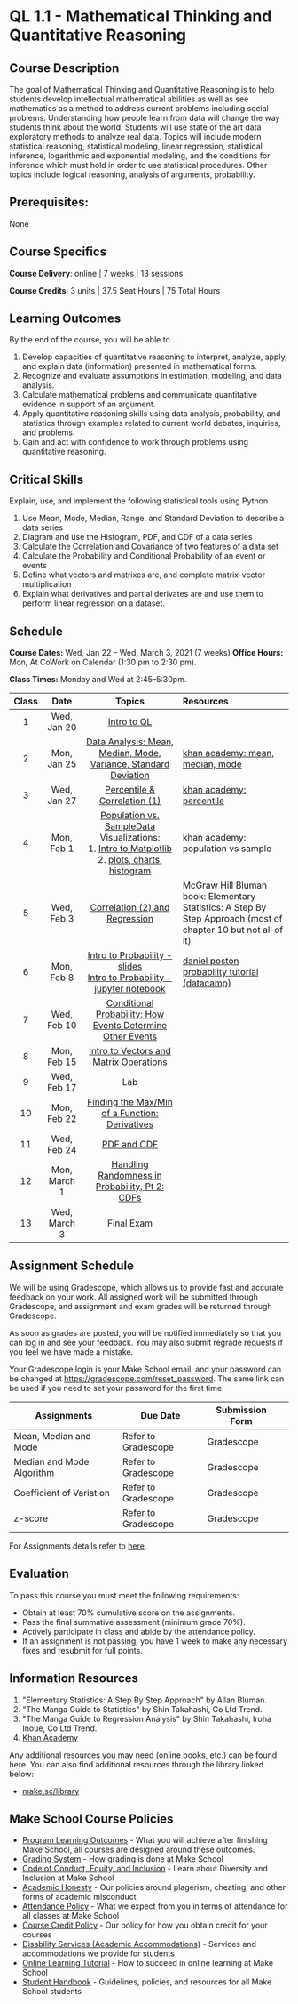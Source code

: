 # QL 1.1 - Mathematical Thinking and Quantitative Reasoning

## Course Description

The goal of Mathematical Thinking and Quantitative Reasoning is to help students develop intellectual mathematical abilities as well as see mathematics as a method to address current problems including social problems. Understanding how people learn from data will change the way students think about the world. Students will use state of the art data exploratory methods to analyze real data. Topics will include modern statistical reasoning, statistical modeling, linear regression, statistical inference, logarithmic and exponential modeling, and the conditions for inference which must hold in order to use statistical procedures.  Other topics include logical reasoning, analysis of arguments, probability.

## Prerequisites:  

None

## Course Specifics

**Course Delivery**: online | 7 weeks | 13 sessions

**Course Credits**: 3 units | 37.5 Seat Hours | 75 Total Hours

## Learning Outcomes

By the end of the course, you will be able to ...

1. Develop capacities of quantitative reasoning to interpret, analyze, apply, and explain data (information) presented in mathematical forms.
1. Recognize and evaluate assumptions in estimation, modeling, and data analysis.
1. Calculate mathematical problems and communicate quantitative evidence in support of an argument.
1. Apply quantitative reasoning skills using data analysis, probability, and statistics through examples related to current world debates, inquiries, and problems.
1. Gain and act with confidence to work through problems using quantitative reasoning.

## Critical Skills

Explain, use, and implement the following statistical tools using Python

1. Use Mean, Mode, Median, Range, and Standard Deviation to describe a data series
2. Diagram and use the Histogram, PDF, and CDF of a data series
3. Calculate the Correlation and Covariance of two features of a data set
4. Calculate the Probability and Conditional Probability of an event or events
5. Define what vectors and matrixes are, and complete matrix-vector multiplication
6. Explain what derivatives and partial derivates are and use them to perform linear regression on a dataset.


## Schedule


**Course Dates:** Wed, Jan 22 – Wed, March 3, 2021 (7 weeks)
**Office Hours:** Mon, At CoWork on Calendar (1:30 pm to 2:30 pm).

**Class Times:** Monday and Wed at 2:45–5:30pm.

| Class |          Date          |                 Topics                  |            Resources           |
|:-----:|:----------------------:|:---------------------------------------:|:-------------------------------|
| 1     | Wed, Jan 20  | [Intro to QL]      | |
| 2     | Mon, Jan 25  | [Data Analysis: Mean, Median, Mode, Variance, Standard Deviation] | [khan academy: mean, median, mode] |
| 3     | Wed, Jan 27  | [Percentile & Correlation (1)] | [khan academy: percentile] |
| 4     | Mon, Feb 1  | [Population vs. SampleData] <br /> Visualizations: <br /> 1. [Intro to Matplotlib] <br /> 2. [plots, charts, histogram] | khan academy: population vs sample |
| 5     | Wed, Feb 3 | [Correlation (2) and Regression] | McGraw Hill Bluman book: Elementary Statistics: A Step By Step Approach (most of chapter 10 but not all of it)                                                             |
| 6     | Mon, Feb 8 | [Intro to Probability - slides] <br /> [Intro to Probability - jupyter notebook] | [daniel poston probability tutorial (datacamp)] |
| 7     | Wed, Feb 10 | [Conditional Probability: How Events Determine Other Events](https://docs.google.com/presentation/d/1JQguR_4LDu8f88vWWet4fVK-zDaYLbnDQtMwHmTB6vo/edit?usp=sharing) |  |
| 8     | Mon, Feb 15 | [Intro to Vectors and Matrix Operations](https://docs.google.com/presentation/d/1Cxx5yfX-bcxMGxj_HB6NBGzbyYpEF5ijT97atVq0IvM/edit?usp=sharing) |    |
| 9     | Wed, Feb 17 | Lab |    |
| 10    | Mon, Feb 22 | [Finding the Max/Min of a Function: Derivatives](https://github.com/Make-School-Courses/QL-1.1-Quantitative-Reasoning/blob/master/Notebooks/Calculus/partial_derivative.ipynb) |    |
| 11    | Wed, Feb 24  | [PDF and CDF](https://docs.google.com/presentation/d/16wIu5pZnsGWHak4ci6oh-6vz-9JSePctVa9iu5qkYQo/edit?usp=sharing)   |    |
| 12    | Mon, March 1 | [Handling Randomness in Probability, Pt 2: CDFs] |     |
| 13    | Wed, March 3 | Final Exam |     |


<!--Lessons-->
[Intro to QL]: https://docs.google.com/presentation/d/1YHxlWCWymcw2Uhiz1QaLNgiZ9odVA8WzDS644JcFYNI/edit?usp=sharing                                                                                                                                                                                    
[Data Analysis: Mean, Median, Mode, Variance, Standard Deviation]: https://docs.google.com/presentation/d/1AL15PxycbG3z0co9D0Un0vYY9gO4U8gFuNCHJ1g3Erw/edit?usp=sharing
[Percentile & Correlation (1)]: https://docs.google.com/presentation/d/1GNBJ8Hk1yadJKaNK1GAeXmKYlKHfDjsbV6KkuJRcRSs/edit?usp=sharing
[Population vs. SampleData]: https://docs.google.com/presentation/d/1jEa0VxOuAXkspkcnlkEQNLj6tcW59nqaHMQCTxaEpF8/edit?usp=sharing
[Intro to Matplotlib]: https://docs.google.com/presentation/d/1TbcTkppnDDoavAUIjB8brkM_nes6Jj8HDtI9SSk69ws/edit?usp=sharing
[plots, charts, histogram]: https://github.com/Make-School-Courses/QL-1.1-Quantitative-Reasoning/blob/master/Notebooks/visualizations/visualizations_in_data.ipynb
[Correlation (2) and Regression]:https://docs.google.com/presentation/d/1W-Ut1eYAXg7qr5teY8tfPQ-B6DzJ42Sr_VfYTMSF7Gs/edit?usp=sharing
[Intro to Probability - slides]: https://docs.google.com/presentation/d/1JQguR_4LDu8f88vWWet4fVK-zDaYLbnDQtMwHmTB6vo/edit?usp=sharing
[Intro to Probability - jupyter notebook]:https://docs.google.com/presentation/d/1JQguR_4LDu8f88vWWet4fVK-zDaYLbnDQtMwHmTB6vo/edit?usp=sharing
[daniel poston probability tutorial (datacamp)]: https://www.datacamp.com/community/tutorials/statistics-python-tutorial-probability-1
[Conditional Probability: How Events Determine Other Events]: https://github.com/Make-School-Courses/QL-1.1-Quantitative-Reasoning/blob/master/Notebooks/Conditional_Probability/Conditional_probability.ipynb
[Handling Randomness in Probability, Pt 1: PDFs]:https://github.com/Make-School-Courses/QL-1.1-Quantitative-Reasoning/blob/master/Notebooks/Handling_Randomness_in_Probability/pdf_cdf_Normal.ipynb
[Handling Randomness in Probability, Pt 2: CDFs]: https://github.com/Make-School-Courses/QL-1.1-Quantitative-Reasoning/blob/master/Notebooks/Handling_Randomness_in_Probability/pdf_cdf_Normal.ipynb
[Finding the Max/Min of a Function: Derivatives]: https://github.com/Make-School-Courses/QL-1.1-Quantitative-Reasoning/blob/master/Notebooks/Calculus/partial_derivative.ipynb
[Intro to Vectors and Matrix Multiplication]: https://github.com/Make-School-Courses/QL-1.1-Quantitative-Reasoning/blob/master/Notebooks/Linear_Algebra/linear_algebra.ipynb
[How Numbers Deceive]: https://github.com/Make-School-Courses/QL-1.1-Quantitative-Reasoning/blob/master/Notebooks/Numbers_Deceive/How_Numbers_Deceive.ipynb

<!--Resources-->
[khan academy: mean, median, mode]: https://www.khanacademy.org/math/cc-sixth-grade-math/cc-6th-data-statistics/mean-and-median/v/mean-median-and-mode
[khan academy: percentile]: https://www.google.com/search?q=percentile+khan+academy&oq=percentile+khan+academy&aqs=chrome..69i57j69i60l2.4528j0j4&sourceid=chrome&ie=UTF-8

## Assignment Schedule

We will be using Gradescope, which allows us to provide fast and accurate feedback on your work. All assigned work will be submitted through Gradescope, and assignment and exam grades will be returned through Gradescope.

As soon as grades are posted, you will be notified immediately so that you can log in and see your feedback. You may also submit regrade requests if you feel we have made a mistake.

Your Gradescope login is your Make School email, and your password can be changed at https://gradescope.com/reset_password. The same link can be used if you need to set your password for the first time.

| Assignments               | Due Date     | Submission Form |   |
|---------------------------|--------------|-----------------|---|
| Mean, Median and Mode     | Refer to Gradescope | Gradescope      |   |
| Median and Mode Algorithm | Refer to Gradescope | Gradescope      |   |
| Coefficient of Variation  | Refer to Gradescope | Gradescope      |   |
| z\-score                  | Refer to Gradescope | Gradescope      |   |

For Assignments details refer to [here](ql1-1.md).

## Evaluation
To pass this course you must meet the following requirements:

- Obtain at least 70% cumulative score on the assignments.
- Pass the final summative assessment (minimum grade 70%).
- Actively participate in class and abide by the attendance policy.
- If an assignment is not passing, you have 1 week to make any necessary fixes and resubmit for full points.

##  Information Resources

1. "Elementary Statistics: A Step By Step Approach" by Allan Bluman.
1. "The Manga Guide to Statistics" by Shin Takahashi, Co Ltd Trend.
1. "The Manga Guide to Regression Analysis" by Shin Takahashi, Iroha Inoue, Co Ltd Trend.
1. [Khan Academy](https://www.khanacademy.org/)

Any additional resources you may need (online books, etc.) can be found here. You can also find additional resources through the library linked below:

- [make.sc/library](http://make.sc/library)

## Make School Course Policies

- [Program Learning Outcomes](https://make.sc/program-learning-outcomes) - What you will achieve after finishing Make School, all courses are designed around these outcomes.
- [Grading System](https://make.sc/grading-system) - How grading is done at Make School
- [Code of Conduct, Equity, and Inclusion](https://make.sc/code-of-conduct) - Learn about Diversity and Inclusion at Make School
- [Academic Honesty](https://make.sc/academic-honesty-policy) - Our policies around plagerism, cheating, and other forms of academic misconduct
- [Attendance Policy](https://make.sc/attendance-policy) - What we expect from you in terms of attendance for all classes at Make School
- [Course Credit Policy](https://make.sc/course-credit-policy) - Our policy for how you obtain credit for your courses
- [Disability Services (Academic Accommodations)](https://make.sc/disability-services) - Services and accommodations we provide for students
- [Online Learning Tutorial](https://make.sc/online-learning-tutorial) - How to succeed in online learning at Make School
- [Student Handbook](https://make.sc/student-handbook) - Guidelines, policies, and resources for all Make School students

